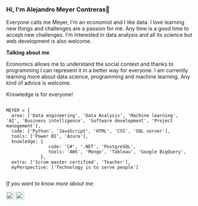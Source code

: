 ### Hi, I'm Alejandro Meyer Contreras👋

Everyone calls me Meyer, I'm an economist and I like data.
I love learning new things and challenges are a passion for me. Any time is a good time to accept new challenges.
I'm interested in data analysis and all its science but web development is also welcome. 



**Talking about me**

Economics allows me to understand the social context and thanks to programming I can represent it in a better way for everyone.
I am currently learning more about data science, programming and machine learning. Any kind of advice is welcome. 



Knowledge is for everyone!


```

MEYER = {
  area: ['Data engineering', 'Data Analysis', 'Machine learning', 'AI', 'Business intelligence', 'Software development', 'Project management'],
  code: ['Python', 'JavaScript', 'HTML', 'CSS', 'SQL server'],
  tools: ['Power BI', 'Azure'],
  knowledge: {
                code: 'C#', '.NET', 'PostgreSQL',
                tools: 'AWS', 'Mongo', 'Tableau', 'Google BigQuery',
             },
  extra: ['Scrum master certified', 'Teacher'],
  myPerspective: ['Technology is to serve people']
 
```


*If you want to know more about me:*

[<img src='https://cdn.jsdelivr.net/npm/simple-icons@3.0.1/icons/twitter.svg' alt='twitter' height='22'>](https://twitter.com/@alejandromeyerc) 
[<img src='https://cdn.jsdelivr.net/npm/simple-icons@3.0.1/icons/linkedin.svg' alt='linkedin' height='22'>](https://www.linkedin.com/in/alejandro-meyer-contreras-76a80617a) 
